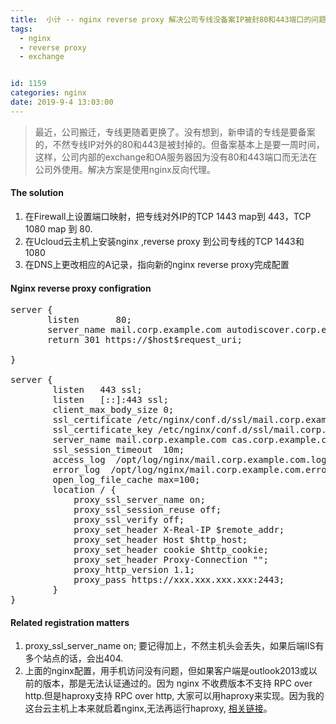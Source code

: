 ```yaml
---
title:  小计 -- nginx reverse proxy 解决公司专线没备案IP被封80和443端口的问题  
tags:
  - nginx
  - reverse proxy
  - exchange


id: 1159
categories: nginx
date: 2019-9-4 13:03:00
---
```

> 最近，公司搬迁，专线更随着更换了。没有想到，新申请的专线是要备案的，不然专线IP对外的80和443是被封掉的。但备案基本上是要一周时间，这样，公司内部的exchange和OA服务器因为没有80和443端口而无法在公司外使用。解决方案是使用nginx反向代理。

#### The solution
1. 在Firewall上设置端口映射，把专线对外IP的TCP 1443 map到 443，TCP 1080 map 到 80.
2. 在Ucloud云主机上安装nginx ,reverse proxy 到公司专线的TCP 1443和 1080
3. 在DNS上更改相应的A记录，指向新的nginx reverse proxy完成配置

#### Nginx reverse proxy configration
<pre>
server {
       listen       80;
       server_name mail.corp.example.com autodiscover.corp.example.com;
       return 301 https://$host$request_uri;

}

server {
        listen   443 ssl;
        listen   [::]:443 ssl;
        client_max_body_size 0;
        ssl_certificate /etc/nginx/conf.d/ssl/mail.corp.example.com.crt;
        ssl_certificate_key /etc/nginx/conf.d/ssl/mail.corp.example.com.key;
        server_name mail.corp.example.com cas.corp.example.com autodiscover.corp.example.com;
        ssl_session_timeout  10m;
        access_log  /opt/log/nginx/mail.corp.example.com.log  main;
        error_log  /opt/log/nginx/mail.corp.example.com.error.log;
        open_log_file_cache max=100;
        location / {
            proxy_ssl_server_name on;
            proxy_ssl_session_reuse off;
            proxy_ssl_verify off;
            proxy_set_header X-Real-IP $remote_addr;
            proxy_set_header Host $http_host;
            proxy_set_header cookie $http_cookie;
            proxy_set_header Proxy-Connection "";
            proxy_http_version 1.1;
            proxy_pass https://xxx.xxx.xxx.xxx:2443;
        }
}
</pre>

#### Related registration matters
1. proxy_ssl_server_name on; 要记得加上，不然主机头会丢失，如果后端IIS有多个站点的话，会出404.
2. 上面的nginx配置，用手机访问没有问题，但如果客户端是outlook2013或以前的版本，那是无法认证通过的。因为 nginx 不收费版本不支持 RPC over http.但是haproxy支持 RPC over http, 大家可以用haproxy来实现。因为我的这台云主机上本来就启着nginx,无法再运行haproxy,
[相关链接](https://www.reddit.com/r/sysadmin/comments/6wq3rj/nginx_reverse_proxy_to_exchange/)。



